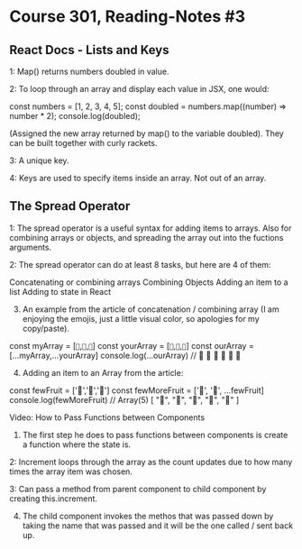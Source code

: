 # Course 301, Reading-Notes #3

## React Docs - Lists and Keys

1: Map() returns numbers doubled in value.

2: To loop through an array and display each value in JSX, one would:

const numbers = [1, 2, 3, 4, 5];
const doubled = numbers.map((number) => number * 2);
console.log(doubled);

(Assigned the new array returned by map() to the variable doubled). They can be built together with curly rackets.

3: A unique key.

4: Keys are used to specify items inside an array. Not out of an array.

## The Spread Operator

1: The spread operator is a useful syntax for adding items to arrays. Also for combining arrays or objects, and spreading the array out into the fuctions arguments.

2: The spread operator can do at least 8 tasks, but here are 4 of them:

Concatenating or combining arrays
Combining Objects
Adding an item to a list
Adding to state in React

3. An example from the article of concatenation / combining array (I am enjoying the emojis, just a little visual color, so apologies for my copy/paste).

const myArray = [`🤪`,`🐻`,`🎌`]
const yourArray = [`🙂`,`🤗`,`🤩`]
const ourArray = [...myArray,...yourArray]
console.log(...ourArray) // 🤪 🐻 🎌 🙂 🤗 🤩

4. Adding an item to an Array from the article:

const fewFruit = ['🍏','🍊','🍌']
const fewMoreFruit = ['🍉', '🍍', ...fewFruit]
console.log(fewMoreFruit) //  Array(5) [ "🍉", "🍍", "🍏", "🍊", "🍌" ]

Video: How to Pass Functions between Components

1. The first step he does to pass functions between components is create a function where the state is.

2: Increment loops through the array as the count updates due to how many times the array item was chosen.

3: Can pass a method from parent component to child component by creating this.increment.

4. The child component invokes the methos that was passed down by taking the name that was passed and it will be the one called / sent back up.